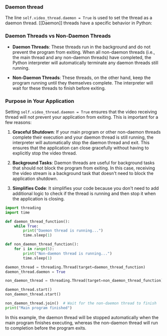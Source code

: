 

### Daemon thread
The line `self.video_thread.daemon = True` is used to set the thread as a daemon thread. [[Daemon]] threads have a specific behavior in Python:

### Daemon Threads vs Non-Daemon Threads

- **Daemon Threads**: These threads run in the background and do not prevent the program from exiting. When all non-daemon threads (i.e., the main thread and any non-daemon threads) have completed, the Python interpreter will automatically terminate any daemon threads still running.
    
- **Non-Daemon Threads**: These threads, on the other hand, keep the program running until they themselves complete. The interpreter will wait for these threads to finish before exiting.
    

### Purpose in Your Application

Setting `self.video_thread.daemon = True` ensures that the video receiving thread will not prevent your application from exiting. This is important for a few reasons:

1. **Graceful Shutdown**: If your main program or other non-daemon threads complete their execution and your daemon thread is still running, the interpreter will automatically stop the daemon thread and exit. This ensures that the application can close gracefully without having to explicitly stop the video thread.
    
2. **Background Tasks**: Daemon threads are useful for background tasks that should not block the program from exiting. In this case, receiving the video stream is a background task that doesn't need to block the application shutdown.
    
3. **Simplifies Code**: It simplifies your code because you don't need to add additional logic to check if the thread is running and then stop it when the application is closing.

```python
import threading
import time

def daemon_thread_function():
    while True:
        print("Daemon thread is running...")
        time.sleep(1)

def non_daemon_thread_function():
    for i in range(5):
        print("Non-daemon thread is running...")
        time.sleep(1)

daemon_thread = threading.Thread(target=daemon_thread_function)
daemon_thread.daemon = True

non_daemon_thread = threading.Thread(target=non_daemon_thread_function)

daemon_thread.start()
non_daemon_thread.start()

non_daemon_thread.join()  # Wait for the non-daemon thread to finish
print("Main program finished")
```
In this example, the daemon thread will be stopped automatically when the main program finishes executing, whereas the non-daemon thread will run to completion before the program exits.
